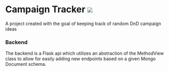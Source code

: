 # Campaign Tracker ![](https://app.travis-ci.com/mido3801/campaignTracker.svg?branch=main)
A project created with the goal of keeping track of random DnD campaign ideas

### Backend 
The backend is a Flask api which utilizes an abstraction of the MethodView class
to allow for easily adding new endpoints based on a given Mongo Document
schema.